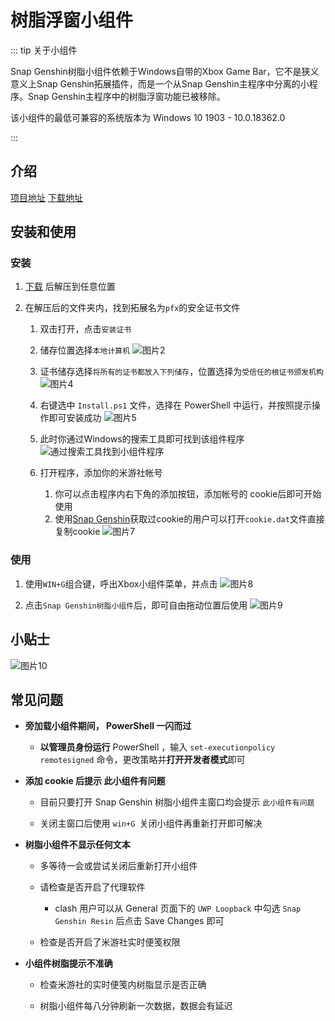 # 树脂浮窗小组件

::: tip 关于小组件

Snap Genshin树脂小组件依赖于Windows自带的Xbox Game Bar，它不是狭义意义上Snap Genshin拓展插件，而是一个从Snap Genshin主程序中分离的小程序。Snap Genshin主程序中的树脂浮窗功能已被移除。

该小组件的最低可兼容的系统版本为 Windows 10 1903 - 10.0.18362.0

:::

## 介绍

[项目地址](https://github.com/DGP-Studio/DGP.Genshin.GamebarWidget) 
[下载地址](https://github.com/DGP-Studio/DGP.Genshin.GamebarWidget/releases/latest)

## 安装和使用

### 安装
1. [下载](https://github.com/DGP-Studio/DGP.Genshin.GamebarWidget/releases) 后解压到任意位置

2. 在解压后的文件夹内，找到拓展名为`pfx`的安全证书文件

    1. 双击打开，点击`安装证书`

    2. 储存位置选择`本地计算机`
      ![图片2](https://user-images.githubusercontent.com/52618207/155873209-c86df2c4-d240-43b8-a346-db9d004f1104.png)

    3. 证书储存选择`将所有的证书都放入下列储存`，位置选择为`受信任的根证书颁发机构`
      ![图片4](https://user-images.githubusercontent.com/52618207/155873397-911e7042-e626-4cd5-962c-64d0ba702b5a.png)

    4.  右键选中 `Install.ps1` 文件，选择在 PowerShell 中运行，并按照提示操作即可安装成功
      ![图片5](https://user-images.githubusercontent.com/52618207/155873441-ae5caa20-1fb9-4c07-8d46-5c304052cbe8.png)

    5. 此时你通过Windows的搜索工具即可找到该组件程序    
      ![通过搜索工具找到小组件程序](https://user-images.githubusercontent.com/10614984/155932570-d83f8c6d-6456-4530-9bec-c5d16a67e1f6.png)

    6. 打开程序，添加你的米游社帐号
        1. 你可以点击程序内右下角的添加按钮，添加帐号的 cookie后即可开始使用 
        2. 使用[Snap Genshin](https://github.com/DGP-Studio/Snap.Genshin)获取过cookie的用户可以打开`cookie.dat`文件直接复制cookie
          ![图片7](https://user-images.githubusercontent.com/52618207/155873480-d8a1392c-162e-45fe-b7ea-49d3ecf2b6c0.png)

### 使用
1. 使用` WIN+G `组合键，呼出Xbox小组件菜单，并点击
  ![图片8](https://user-images.githubusercontent.com/52618207/155873697-9a0095a8-ad16-42ed-b96e-451ae442944c.png)

2. 点击`Snap Genshin树脂小组件`后，即可自由拖动位置后使用
  ![图片9](https://user-images.githubusercontent.com/52618207/155873753-bc741026-e245-49e1-9d2f-ba82d0b353b9.png)

## 小贴士
![图片10](https://user-images.githubusercontent.com/52618207/155873824-1ffd4de3-d7c2-45f0-b8e9-60c1c1fd2984.png)

## 常见问题
- **旁加载小组件期间， PowerShell 一闪而过**

  - **以管理员身份运行** PowerShell ，输入 `set-executionpolicy remotesigned` 命令，更改策略并**打开开发者模式**即可

- **添加 cookie 后提示 此小组件有问题**

  - 目前只要打开 Snap Genshin 树脂小组件主窗口均会提示 `此小组件有问题`

  - 关闭主窗口后使用 `win+G `关闭小组件再重新打开即可解决

- **树脂小组件不显示任何文本**

  - 多等待一会或尝试关闭后重新打开小组件

  - 请检查是否开启了代理软件
    - clash 用户可以从 General 页面下的 `UWP Loopback` 中勾选 `Snap Genshin Resin` 后点击 Save Changes 即可
    
  - 检查是否开启了米游社实时便笺权限 

- **小组件树脂提示不准确**

  - 检查米游社的实时便笺内树脂显示是否正确
  
  - 树脂小组件每八分钟刷新一次数据，数据会有延迟
